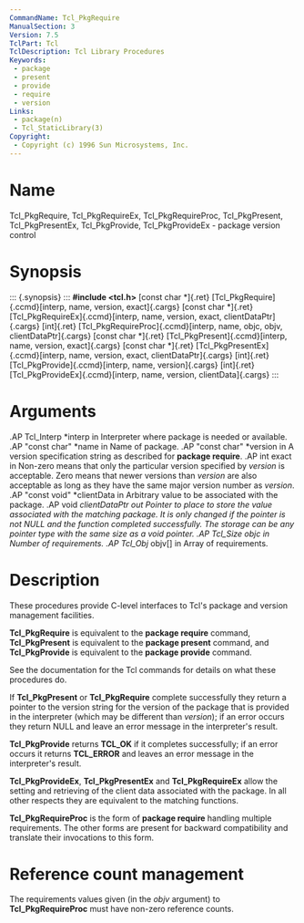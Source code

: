 ```yaml
---
CommandName: Tcl_PkgRequire
ManualSection: 3
Version: 7.5
TclPart: Tcl
TclDescription: Tcl Library Procedures
Keywords:
 - package
 - present
 - provide
 - require
 - version
Links:
 - package(n)
 - Tcl_StaticLibrary(3)
Copyright:
 - Copyright (c) 1996 Sun Microsystems, Inc.
---
```


# Name

Tcl_PkgRequire, Tcl_PkgRequireEx, Tcl_PkgRequireProc, Tcl_PkgPresent, Tcl_PkgPresentEx, Tcl_PkgProvide, Tcl_PkgProvideEx - package version control

# Synopsis

::: {.synopsis} :::
**#include <tcl.h>**
[const char *]{.ret} [Tcl_PkgRequire]{.ccmd}[interp, name, version, exact]{.cargs}
[const char *]{.ret} [Tcl_PkgRequireEx]{.ccmd}[interp, name, version, exact, clientDataPtr]{.cargs}
[int]{.ret} [Tcl_PkgRequireProc]{.ccmd}[interp, name, objc, objv, clientDataPtr]{.cargs}
[const char *]{.ret} [Tcl_PkgPresent]{.ccmd}[interp, name, version, exact]{.cargs}
[const char *]{.ret} [Tcl_PkgPresentEx]{.ccmd}[interp, name, version, exact, clientDataPtr]{.cargs}
[int]{.ret} [Tcl_PkgProvide]{.ccmd}[interp, name, version]{.cargs}
[int]{.ret} [Tcl_PkgProvideEx]{.ccmd}[interp, name, version, clientData]{.cargs}
:::

# Arguments

.AP Tcl_Interp *interp in Interpreter where package is needed or available. .AP "const char" *name in Name of package. .AP "const char" *version in A version specification string as described for **package require**. .AP int exact in Non-zero means that only the particular version specified by *version* is acceptable. Zero means that newer versions than *version* are also acceptable as long as they have the same major version number as *version*. .AP "const void" *clientData in Arbitrary value to be associated with the package. .AP void *clientDataPtr out Pointer to place to store the value associated with the matching package. It is only changed if the pointer is not NULL and the function completed successfully. The storage can be any pointer type with the same size as a void pointer. .AP Tcl_Size objc in Number of requirements. .AP Tcl_Obj* objv[] in Array of requirements.

# Description

These procedures provide C-level interfaces to Tcl's package and version management facilities.

**Tcl_PkgRequire** is equivalent to the **package require** command, **Tcl_PkgPresent** is equivalent to the **package present** command, and **Tcl_PkgProvide** is equivalent to the **package provide** command.

See the documentation for the Tcl commands for details on what these procedures do.

If **Tcl_PkgPresent** or **Tcl_PkgRequire** complete successfully they return a pointer to the version string for the version of the package that is provided in the interpreter (which may be different than *version*); if an error occurs they return NULL and leave an error message in the interpreter's result.

**Tcl_PkgProvide** returns **TCL_OK** if it completes successfully; if an error occurs it returns **TCL_ERROR** and leaves an error message in the interpreter's result.

**Tcl_PkgProvideEx**, **Tcl_PkgPresentEx** and **Tcl_PkgRequireEx** allow the setting and retrieving of the client data associated with the package. In all other respects they are equivalent to the matching functions.

**Tcl_PkgRequireProc** is the form of **package require** handling multiple requirements. The other forms are present for backward compatibility and translate their invocations to this form.

# Reference count management

The requirements values given (in the *objv* argument) to **Tcl_PkgRequireProc** must have non-zero reference counts.


